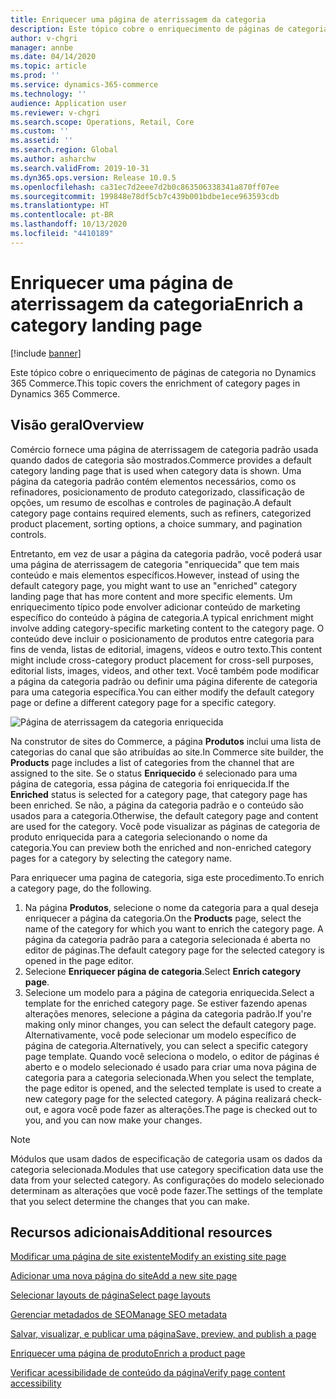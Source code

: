 ```yaml
---
title: Enriquecer uma página de aterrissagem da categoria
description: Este tópico cobre o enriquecimento de páginas de categoria no Dynamics 365 Commerce.
author: v-chgri
manager: annbe
ms.date: 04/14/2020
ms.topic: article
ms.prod: ''
ms.service: dynamics-365-commerce
ms.technology: ''
audience: Application user
ms.reviewer: v-chgri
ms.search.scope: Operations, Retail, Core
ms.custom: ''
ms.assetid: ''
ms.search.region: Global
ms.author: asharchw
ms.search.validFrom: 2019-10-31
ms.dyn365.ops.version: Release 10.0.5
ms.openlocfilehash: ca31ec7d2eee7d2b0c863506338341a870ff07ee
ms.sourcegitcommit: 199848e78df5cb7c439b001bdbe1ece963593cdb
ms.translationtype: HT
ms.contentlocale: pt-BR
ms.lasthandoff: 10/13/2020
ms.locfileid: "4410189"
---
```

# <a name="enrich-a-category-landing-page"></a><span data-ttu-id="b99eb-103">Enriquecer uma página de aterrissagem da categoria</span><span class="sxs-lookup"><span data-stu-id="b99eb-103">Enrich a category landing page</span></span>


[!include [banner](includes/banner.md)]

<span data-ttu-id="b99eb-104">Este tópico cobre o enriquecimento de páginas de categoria no Dynamics 365 Commerce.</span><span class="sxs-lookup"><span data-stu-id="b99eb-104">This topic covers the enrichment of category pages in Dynamics 365 Commerce.</span></span>

## <a name="overview"></a><span data-ttu-id="b99eb-105">Visão geral</span><span class="sxs-lookup"><span data-stu-id="b99eb-105">Overview</span></span>

<span data-ttu-id="b99eb-106">Comércio fornece uma página de aterrissagem de categoria padrão usada quando dados de categoria são mostrados.</span><span class="sxs-lookup"><span data-stu-id="b99eb-106">Commerce provides a default category landing page that is used when category data is shown.</span></span> <span data-ttu-id="b99eb-107">Uma página da categoria padrão contém elementos necessários, como os refinadores, posicionamento de produto categorizado, classificação de opções, um resumo de escolhas e controles de paginação.</span><span class="sxs-lookup"><span data-stu-id="b99eb-107">A default category page contains required elements, such as refiners, categorized product placement, sorting options, a choice summary, and pagination controls.</span></span> 

<span data-ttu-id="b99eb-108">Entretanto, em vez de usar a página da categoria padrão, você poderá usar uma página de aterrissagem de categoria "enriquecida" que tem mais conteúdo e mais elementos específicos.</span><span class="sxs-lookup"><span data-stu-id="b99eb-108">However, instead of using the default category page, you might want to use an "enriched" category landing page that has more content and more specific elements.</span></span> <span data-ttu-id="b99eb-109">Um enriquecimento típico pode envolver adicionar conteúdo de marketing específico do conteúdo à página de categoria.</span><span class="sxs-lookup"><span data-stu-id="b99eb-109">A typical enrichment might involve adding category-specific marketing content to the category page.</span></span> <span data-ttu-id="b99eb-110">O conteúdo deve incluir o posicionamento de produtos entre categoria para fins de venda, listas de editorial, imagens, vídeos e outro texto.</span><span class="sxs-lookup"><span data-stu-id="b99eb-110">This content might include cross-category product placement for cross-sell purposes, editorial lists, images, videos, and other text.</span></span> <span data-ttu-id="b99eb-111">Você também pode modificar a página da categoria padrão ou definir uma página diferente de categoria para uma categoria específica.</span><span class="sxs-lookup"><span data-stu-id="b99eb-111">You can either modify the default category page or define a different category page for a specific category.</span></span>

![Página de aterrissagem da categoria enriquecida](./media/CategoryLandingPages.png)

<span data-ttu-id="b99eb-113">Na construtor de sites do Commerce, a página **Produtos** inclui uma lista de categorias do canal que são atribuídas ao site.</span><span class="sxs-lookup"><span data-stu-id="b99eb-113">In Commerce site builder, the **Products** page includes a list of categories from the channel that are assigned to the site.</span></span> <span data-ttu-id="b99eb-114">Se o status **Enriquecido** é selecionado para uma página de categoria, essa página de categoria foi enriquecida.</span><span class="sxs-lookup"><span data-stu-id="b99eb-114">If the **Enriched** status is selected for a category page, that category page has been enriched.</span></span> <span data-ttu-id="b99eb-115">Se não, a página da categoria padrão e o conteúdo são usados para a categoria.</span><span class="sxs-lookup"><span data-stu-id="b99eb-115">Otherwise, the default category page and content are used for the category.</span></span> <span data-ttu-id="b99eb-116">Você pode visualizar as páginas de categoria de produto enriquecida para a categoria selecionando o nome da categoria.</span><span class="sxs-lookup"><span data-stu-id="b99eb-116">You can preview both the enriched and non-enriched category pages for a category by selecting the category name.</span></span>

<span data-ttu-id="b99eb-117">Para enriquecer uma pagina de categoria, siga este procedimento.</span><span class="sxs-lookup"><span data-stu-id="b99eb-117">To enrich a category page, do the following.</span></span>

1. <span data-ttu-id="b99eb-118">Na página **Produtos**, selecione o nome da categoria para a qual deseja enriquecer a página da categoria.</span><span class="sxs-lookup"><span data-stu-id="b99eb-118">On the **Products** page, select the name of the category for which you want to enrich the category page.</span></span> <span data-ttu-id="b99eb-119">A página da categoria padrão para a categoria selecionada é aberta no editor de páginas.</span><span class="sxs-lookup"><span data-stu-id="b99eb-119">The default category page for the selected category is opened in the page editor.</span></span>
2. <span data-ttu-id="b99eb-120">Selecione **Enriquecer página de categoria**.</span><span class="sxs-lookup"><span data-stu-id="b99eb-120">Select **Enrich category page**.</span></span>
3. <span data-ttu-id="b99eb-121">Selecione um modelo para a página de categoria enriquecida.</span><span class="sxs-lookup"><span data-stu-id="b99eb-121">Select a template for the enriched category page.</span></span> <span data-ttu-id="b99eb-122">Se estiver fazendo apenas alterações menores, selecione a página da categoria padrão.</span><span class="sxs-lookup"><span data-stu-id="b99eb-122">If you're making only minor changes, you can select the default category page.</span></span> <span data-ttu-id="b99eb-123">Alternativamente, você pode selecionar um modelo específico de página de categoria.</span><span class="sxs-lookup"><span data-stu-id="b99eb-123">Alternatively, you can select a specific category page template.</span></span> <span data-ttu-id="b99eb-124">Quando você seleciona o modelo, o editor de páginas é aberto e o modelo selecionado é usado para criar uma nova página de categoria para a categoria selecionada.</span><span class="sxs-lookup"><span data-stu-id="b99eb-124">When you select the template, the page editor is opened, and the selected template is used to create a new category page for the selected category.</span></span> <span data-ttu-id="b99eb-125">A página realizará check-out, e agora você pode fazer as alterações.</span><span class="sxs-lookup"><span data-stu-id="b99eb-125">The page is checked out to you, and you can now make your changes.</span></span>

> [!NOTE]
> <span data-ttu-id="b99eb-126">Módulos que usam dados de especificação de categoria usam os dados da categoria selecionada.</span><span class="sxs-lookup"><span data-stu-id="b99eb-126">Modules that use category specification data use the data from your selected category.</span></span> <span data-ttu-id="b99eb-127">As configurações do modelo selecionado determinam as alterações que você pode fazer.</span><span class="sxs-lookup"><span data-stu-id="b99eb-127">The settings of the template that you select determine the changes that you can make.</span></span>

## <a name="additional-resources"></a><span data-ttu-id="b99eb-128">Recursos adicionais</span><span class="sxs-lookup"><span data-stu-id="b99eb-128">Additional resources</span></span>

[<span data-ttu-id="b99eb-129">Modificar uma página de site existente</span><span class="sxs-lookup"><span data-stu-id="b99eb-129">Modify an existing site page</span></span>](modify-existing-page.md)

[<span data-ttu-id="b99eb-130">Adicionar uma nova página do site</span><span class="sxs-lookup"><span data-stu-id="b99eb-130">Add a new site page</span></span>](add-new-page.md)

[<span data-ttu-id="b99eb-131">Selecionar layouts de página</span><span class="sxs-lookup"><span data-stu-id="b99eb-131">Select page layouts</span></span>](select-page-layouts.md)

[<span data-ttu-id="b99eb-132">Gerenciar metadados de SEO</span><span class="sxs-lookup"><span data-stu-id="b99eb-132">Manage SEO metadata</span></span>](manage-seo-metadata.md)

[<span data-ttu-id="b99eb-133">Salvar, visualizar, e publicar uma página</span><span class="sxs-lookup"><span data-stu-id="b99eb-133">Save, preview, and publish a page</span></span>](save-preview-publish-page.md)

[<span data-ttu-id="b99eb-134">Enriquecer uma página de produto</span><span class="sxs-lookup"><span data-stu-id="b99eb-134">Enrich a product page</span></span>](enrich-product-page.md)

[<span data-ttu-id="b99eb-135">Verificar acessibilidade de conteúdo da página</span><span class="sxs-lookup"><span data-stu-id="b99eb-135">Verify page content accessibility</span></span>](verify-accessibility.md)
